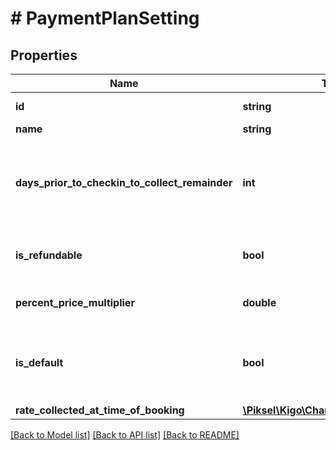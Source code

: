 # # PaymentPlanSetting

## Properties

Name | Type | Description | Notes
------------ | ------------- | ------------- | -------------
**id** | **string** | Payment Plan ID | [optional]
**name** | **string** | Name | [optional]
**days_prior_to_checkin_to_collect_remainder** | **int** | How many days before the check-in a remainder should be sent | [optional]
**is_refundable** | **bool** | True if refundable, false otherwise | [optional]
**percent_price_multiplier** | **double** | Price multiplier in percentage | [optional]
**is_default** | **bool** | True if it is the default plan setting, false otherwise | [optional]
**rate_collected_at_time_of_booking** | [**\Piksel\Kigo\ChannelsV2\Model\Rate**](Rate.md) |  | [optional]

[[Back to Model list]](../../README.md#models) [[Back to API list]](../../README.md#endpoints) [[Back to README]](../../README.md)
